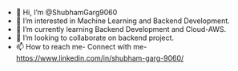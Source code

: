 - 👋 Hi, I’m @ShubhamGarg9060
- 👀 I’m interested in Machine Learning and Backend Development.
- 🌱 I’m currently learning Backend Development and Cloud-AWS.
- 💞️ I’m looking to collaborate on backend project.
- 📫 How to reach me- Connect with me- https://www.linkedin.com/in/shubham-garg-9060/

<!---
ShubhamGarg9060/ShubhamGarg9060 is a ✨ special ✨ repository because its `README.md` (this file) appears on your GitHub profile.
You can click the Preview link to take a look at your changes.
--->
